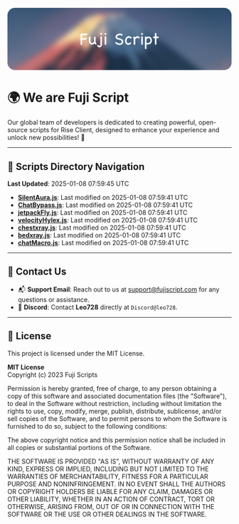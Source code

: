 ![Banner](.github/b.webp)

# 🌍 **We are Fuji Script**

Our global team of developers is dedicated to creating powerful, open-source scripts for Rise Client, designed to enhance your experience and unlock new possibilities! 🌟

---
<!-- SCRIPTS_NAVIGATION_START -->
## 📂 **Scripts Directory Navigation**

**Last Updated**: 2025-01-08 07:59:45 UTC

- **[SilentAura.js](scripts/SilentAura.js)**: Last modified on 2025-01-08 07:59:41 UTC
- **[ChatBypass.js](scripts/ChatBypass.js)**: Last modified on 2025-01-08 07:59:41 UTC
- **[jetpackFly.js](scripts/jetpackFly.js)**: Last modified on 2025-01-08 07:59:41 UTC
- **[velocityHylex.js](scripts/velocityHylex.js)**: Last modified on 2025-01-08 07:59:41 UTC
- **[chestxray.js](scripts/chestxray.js)**: Last modified on 2025-01-08 07:59:41 UTC
- **[bedxray.js](scripts/bedxray.js)**: Last modified on 2025-01-08 07:59:41 UTC
- **[chatMacro.js](scripts/chatMacro.js)**: Last modified on 2025-01-08 07:59:41 UTC

<!-- SCRIPTS_NAVIGATION_END -->

---

## 💬 **Contact Us**  
- 📬 **Support Email**: Reach out to us at [support@fujiscript.com](mailto:support@fujiscript.com) for any questions or assistance.  
- 💬 **Discord**: Contact **Leo728** directly at `Discord@leo728`.

---

## 📜 **License**

This project is licensed under the MIT License.  

**MIT License**  
Copyright (c) 2023 Fuji Scripts  

Permission is hereby granted, free of charge, to any person obtaining a copy of this software and associated documentation files (the "Software"), to deal in the Software without restriction, including without limitation the rights to use, copy, modify, merge, publish, distribute, sublicense, and/or sell copies of the Software, and to permit persons to whom the Software is furnished to do so, subject to the following conditions:  

The above copyright notice and this permission notice shall be included in all copies or substantial portions of the Software.  

THE SOFTWARE IS PROVIDED "AS IS", WITHOUT WARRANTY OF ANY KIND, EXPRESS OR IMPLIED, INCLUDING BUT NOT LIMITED TO THE WARRANTIES OF MERCHANTABILITY, FITNESS FOR A PARTICULAR PURPOSE AND NONINFRINGEMENT. IN NO EVENT SHALL THE AUTHORS OR COPYRIGHT HOLDERS BE LIABLE FOR ANY CLAIM, DAMAGES OR OTHER LIABILITY, WHETHER IN AN ACTION OF CONTRACT, TORT OR OTHERWISE, ARISING FROM, OUT OF OR IN CONNECTION WITH THE SOFTWARE OR THE USE OR OTHER DEALINGS IN THE SOFTWARE.  
